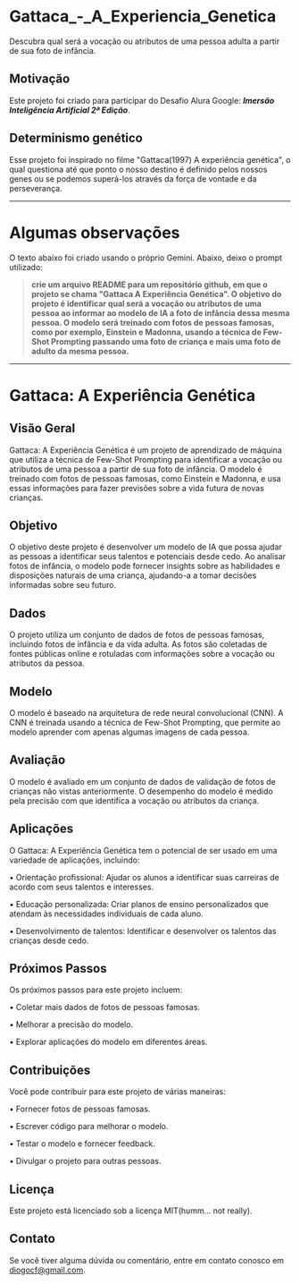 # Gattaca_-_A_Experiencia_Genetica
Descubra qual será a vocação ou atributos de uma pessoa adulta a partir de sua foto de infância.

## Motivação
Este projeto foi criado para participar do Desafio Alura Google: ***Imersão Inteligência Artificial 2ª Edição***.

## Determinismo genético
Esse projeto foi inspirado no filme "Gattaca(1997) A experiência genética", o qual questiona até que ponto o nosso destino é definido pelos nossos genes ou se podemos superá-los através da força de vontade e da perseverança.

---

# Algumas observações
O texto abaixo foi criado usando o próprio Gemini.
Abaixo, deixo o prompt utilizado:

> **crie um arquivo README para um repositório github, em que o projeto se chama "Gattaca A Experiência Genética".
O objetivo do projeto é identificar qual será a vocação ou atributos de uma pessoa ao informar ao modelo de IA a foto de infância dessa mesma pessoa.
O modelo será treinado com fotos de pessoas famosas, como por exemplo, Einstein e Madonna, usando a técnica de Few-Shot Prompting passando uma foto de criança e mais uma foto de adulto da mesma pessoa.**

---

# Gattaca: A Experiência Genética

## Visão Geral
Gattaca: A Experiência Genética é um projeto de aprendizado de máquina que utiliza a técnica de Few-Shot Prompting para identificar a vocação ou atributos de uma pessoa a partir de sua foto de infância. O modelo é treinado com fotos de pessoas famosas, como Einstein e Madonna, e usa essas informações para fazer previsões sobre a vida futura de novas crianças.

## Objetivo
O objetivo deste projeto é desenvolver um modelo de IA que possa ajudar as pessoas a identificar seus talentos e potenciais desde cedo. Ao analisar fotos de infância, o modelo pode fornecer insights sobre as habilidades e disposições naturais de uma criança, ajudando-a a tomar decisões informadas sobre seu futuro.

## Dados
O projeto utiliza um conjunto de dados de fotos de pessoas famosas, incluindo fotos de infância e da vida adulta. As fotos são coletadas de fontes públicas online e rotuladas com informações sobre a vocação ou atributos da pessoa.

## Modelo
O modelo é baseado na arquitetura de rede neural convolucional (CNN). A CNN é treinada usando a técnica de Few-Shot Prompting, que permite ao modelo aprender com apenas algumas imagens de cada pessoa.

## Avaliação
O modelo é avaliado em um conjunto de dados de validação de fotos de crianças não vistas anteriormente. O desempenho do modelo é medido pela precisão com que identifica a vocação ou atributos da criança.

## Aplicações
O Gattaca: A Experiência Genética tem o potencial de ser usado em uma variedade de aplicações, incluindo:

•	Orientação profissional: Ajudar os alunos a identificar suas carreiras de acordo com seus talentos e interesses.

•	Educação personalizada: Criar planos de ensino personalizados que atendam às necessidades individuais de cada aluno.

•	Desenvolvimento de talentos: Identificar e desenvolver os talentos das crianças desde cedo.

## Próximos Passos
Os próximos passos para este projeto incluem:

•	Coletar mais dados de fotos de pessoas famosas.

•	Melhorar a precisão do modelo.

•	Explorar aplicações do modelo em diferentes áreas.

## Contribuições
Você pode contribuir para este projeto de várias maneiras:

•	Fornecer fotos de pessoas famosas.

•	Escrever código para melhorar o modelo.

•	Testar o modelo e fornecer feedback.

•	Divulgar o projeto para outras pessoas.

## Licença
Este projeto está licenciado sob a licença MIT(humm... not really).

## Contato
Se você tiver alguma dúvida ou comentário, entre em contato conosco em diogocf@gmail.com.

